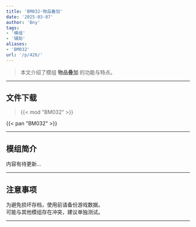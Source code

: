 ```yaml
---
title: 'BM032-物品叠加'
date: '2025-03-07'
author: 'Bny'
tags:
- '模组'
- '辅助'
aliases:
- 'BM032'
url: '/p/426/'
---
```


> 本文介绍了模组 **物品叠加** 的功能与特点。

---

## 文件下载  

> {{< mod "BM032" >}}  

{{< pan "BM032" >}}  

---

## 模组简介

>  
内容有待更新...  

---

## 注意事项

>  
为避免损坏存档，使用前请备份游戏数据。  
可能与其他模组存在冲突，建议单独测试。  

---

